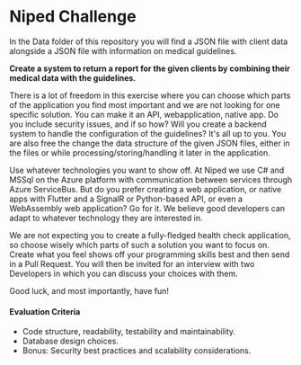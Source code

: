 # **Niped Challenge**

In the Data folder of this repository you will find a JSON file with client data alongside a JSON file with information on medical guidelines.

**Create a system to return a report for the given clients by combining their medical data with the guidelines.**

There is a lot of freedom in this exercise where you can choose which parts of the application you find most important and we are not looking for one specific solution. You can make it an API, webapplication, native app. Do you include security issues, and if so how? Will you create a backend system to handle the configuration of the guidelines? It's all up to you. You are also free the change the data structure of the given JSON files, either in the files or while processing/storing/handling it later in the application.

Use whatever technologies you want to show off. At Niped we use C# and MSSql on the Azure platform with communication between services through Azure ServiceBus. But do you prefer creating a web application, or native apps with Flutter and a SignalR or Python-based API, or even a WebAssembly web application? Go for it. We believe good developers can adapt to whatever technology they are interested in.

We are not expecting you to create a fully-fledged health check application, so choose wisely which parts of such a solution you want to focus on. Create what you feel shows off your programming skills best and then send in a Pull Request. You will then be invited for an interview with two Developers in which you can discuss your choices with them.

Good luck, and most importantly, have fun!

#### **Evaluation Criteria**
- Code structure, readability, testability and maintainability.
- Database design choices.
- Bonus: Security best practices and scalability considerations.
